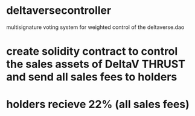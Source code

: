 # deltaversecontroller
multisignature voting system for weighted control of the deltaverse.dao
# create solidity contract to control the sales assets of DeltaV THRUST and send all sales fees to holders
# holders recieve 22% (all sales fees)
